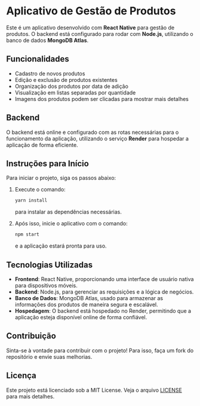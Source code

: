 # Aplicativo de Gestão de Produtos

Este é um aplicativo desenvolvido com **React Native** para gestão de produtos. O backend está configurado para rodar com **Node.js**, utilizando o banco de dados **MongoDB Atlas**.

## Funcionalidades

- Cadastro de novos produtos
- Edição e exclusão de produtos existentes
- Organização dos produtos por data de adição
- Visualização em listas separadas por quantidade
- Imagens dos produtos podem ser clicadas para mostrar mais detalhes

## Backend

O backend está online e configurado com as rotas necessárias para o funcionamento da aplicação, utilizando o serviço **Render** para hospedar a aplicação de forma eficiente.

## Instruções para Início

Para iniciar o projeto, siga os passos abaixo:

1. Execute o comando:
   ```bash
   yarn install
   ```
   para instalar as dependências necessárias.

2. Após isso, inicie o aplicativo com o comando:
   ```bash
   npm start
   ```
   e a aplicação estará pronta para uso.

## Tecnologias Utilizadas

- **Frontend**: React Native, proporcionando uma interface de usuário nativa para dispositivos móveis.
- **Backend**: Node.js, para gerenciar as requisições e a lógica de negócios.
- **Banco de Dados**: MongoDB Atlas, usado para armazenar as informações dos produtos de maneira segura e escalável.
- **Hospedagem**: O backend está hospedado no Render, permitindo que a aplicação esteja disponível online de forma confiável.

## Contribuição

Sinta-se à vontade para contribuir com o projeto! Para isso, faça um fork do repositório e envie suas melhorias.

## Licença

Este projeto está licenciado sob a MIT License. Veja o arquivo [LICENSE](LICENSE) para mais detalhes.